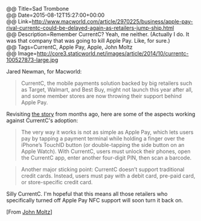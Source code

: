 @@ Title=Sad Trombone  
@@ Date=2015-08-12T15:27:00+00:00  
@@ Link=http://www.macworld.com/article/2970225/business/apple-pay-rival-currentc-could-be-delayed-again-as-retailers-jump-ship.html  
@@ Description=Remember CurrentC? Yeah, me neither. (Actually I do. It was that company that was going to kill Apple Pay. Like, for sure.)  
@@ Tags=CurrentC, Apple Pay, Apple, John Moltz  
@@ Image=http://core3.staticworld.net/images/article/2014/10/currentc-100527873-large.jpg  

Jared Newman, for Macworld:
>CurrentC, the mobile payments solution backed by big retailers such as Target, Walmart, and Best Buy, might not launch this year after all, and some member stores are now throwing their support behind Apple Pay.

Revisiting [the story][ts] from months ago, here are some of the aspects working against CurrentC's adoption:
>The very way it works is not as simple as Apple Pay, which lets users pay by tapping a payment terminal while holding a finger over the iPhone’s TouchID button (or double-tapping the side button on an Apple Watch). With CurrentC, users must unlock their phones, open the CurrentC app, enter another four-digit PIN, then scan a barcode.

>Another major sticking point: CurrentC doesn’t support traditional credit cards. Instead, users must pay with a debit card, pre-paid card, or store-specific credit card.

Silly CurrentC. I'm hopeful that this means all those retailers who specifically turned off Apple Pay NFC support will soon turn it back on.

[From [John Moltz][verynicewebsite]]

[ts]: /2015/1/27/tim-cook-calls-2015-the-year-of-apple-pay-as-service-takes-over-contactless-payments-market
[verynicewebsite]: http://verynicewebsite.net/2015/08/currentc-sad-trombone/